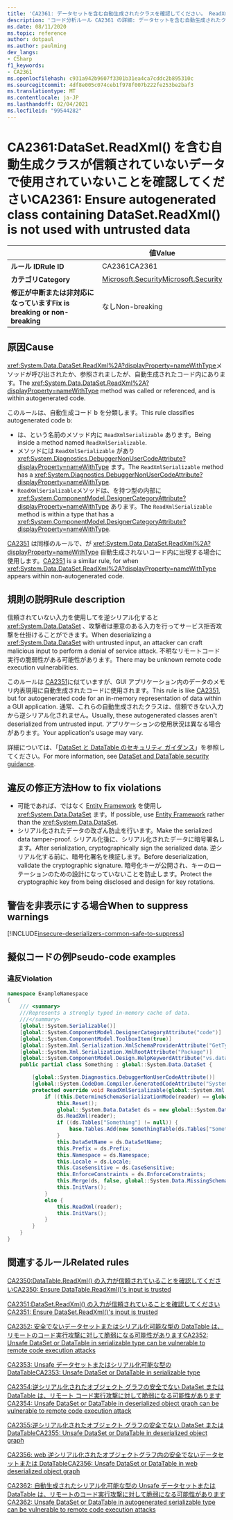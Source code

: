 ```yaml
---
title: 'CA2361: データセットを含む自動生成されたクラスを確認してください。 ReadXml () は、信頼されていないデータでは使用されません (コード分析)'
description: 'コード分析ルール CA2361 の詳細: データセットを含む自動生成されたクラスを確認します。 ReadXml () は、信頼されていないデータでは使用されません'
ms.date: 08/11/2020
ms.topic: reference
author: dotpaul
ms.author: paulming
dev_langs:
- CSharp
f1_keywords:
- CA2361
ms.openlocfilehash: c931a942b9607f3301b31ea4ca7cddc2b895310c
ms.sourcegitcommit: 4df8e005c074ceb1f978f007b222fe253be2baf3
ms.translationtype: MT
ms.contentlocale: ja-JP
ms.lasthandoff: 02/04/2021
ms.locfileid: "99544282"
---
```

# <a name="ca2361-ensure-autogenerated-class-containing-datasetreadxml-is-not-used-with-untrusted-data"></a><span data-ttu-id="abed0-103">CA2361:DataSet.ReadXml() を含む自動生成クラスが信頼されていないデータで使用されていないことを確認してください</span><span class="sxs-lookup"><span data-stu-id="abed0-103">CA2361: Ensure autogenerated class containing DataSet.ReadXml() is not used with untrusted data</span></span>

| | <span data-ttu-id="abed0-104">値</span><span class="sxs-lookup"><span data-stu-id="abed0-104">Value</span></span> |
|-|-|
| <span data-ttu-id="abed0-105">**ルール ID**</span><span class="sxs-lookup"><span data-stu-id="abed0-105">**Rule ID**</span></span> |<span data-ttu-id="abed0-106">CA2361</span><span class="sxs-lookup"><span data-stu-id="abed0-106">CA2361</span></span>|
| <span data-ttu-id="abed0-107">**カテゴリ**</span><span class="sxs-lookup"><span data-stu-id="abed0-107">**Category**</span></span> |[<span data-ttu-id="abed0-108">Microsoft.Security</span><span class="sxs-lookup"><span data-stu-id="abed0-108">Microsoft.Security</span></span>](security-warnings.md)|
| <span data-ttu-id="abed0-109">**修正が中断または非対応になっています**</span><span class="sxs-lookup"><span data-stu-id="abed0-109">**Fix is breaking or non-breaking**</span></span> |<span data-ttu-id="abed0-110">なし</span><span class="sxs-lookup"><span data-stu-id="abed0-110">Non-breaking</span></span>|

## <a name="cause"></a><span data-ttu-id="abed0-111">原因</span><span class="sxs-lookup"><span data-stu-id="abed0-111">Cause</span></span>

<span data-ttu-id="abed0-112"><xref:System.Data.DataSet.ReadXml%2A?displayProperty=nameWithType>メソッドが呼び出されたか、参照されましたが、自動生成されたコード内にあります。</span><span class="sxs-lookup"><span data-stu-id="abed0-112">The <xref:System.Data.DataSet.ReadXml%2A?displayProperty=nameWithType> method was called or referenced, and is within autogenerated code.</span></span>

<span data-ttu-id="abed0-113">このルールは、自動生成コード b を分類します。</span><span class="sxs-lookup"><span data-stu-id="abed0-113">This rule classifies autogenerated code b:</span></span>

- <span data-ttu-id="abed0-114">は、という名前のメソッド内に `ReadXmlSerializable` あります。</span><span class="sxs-lookup"><span data-stu-id="abed0-114">Being inside a method named `ReadXmlSerializable`.</span></span>
- <span data-ttu-id="abed0-115">メソッドには `ReadXmlSerializable` があり <xref:System.Diagnostics.DebuggerNonUserCodeAttribute?displayProperty=nameWithType> ます。</span><span class="sxs-lookup"><span data-stu-id="abed0-115">The `ReadXmlSerializable` method has a <xref:System.Diagnostics.DebuggerNonUserCodeAttribute?displayProperty=nameWithType>.</span></span>
- <span data-ttu-id="abed0-116">`ReadXmlSerializable`メソッドは、を持つ型の内部に <xref:System.ComponentModel.DesignerCategoryAttribute?displayProperty=nameWithType> あります。</span><span class="sxs-lookup"><span data-stu-id="abed0-116">The `ReadXmlSerializable` method is within a type that has a <xref:System.ComponentModel.DesignerCategoryAttribute?displayProperty=nameWithType>.</span></span>

<span data-ttu-id="abed0-117">[CA2351](ca2351.md) は同様のルールで、が <xref:System.Data.DataSet.ReadXml%2A?displayProperty=nameWithType> 自動生成されないコード内に出現する場合に使用します。</span><span class="sxs-lookup"><span data-stu-id="abed0-117">[CA2351](ca2351.md) is a similar rule, for when <xref:System.Data.DataSet.ReadXml%2A?displayProperty=nameWithType> appears within non-autogenerated code.</span></span>

## <a name="rule-description"></a><span data-ttu-id="abed0-118">規則の説明</span><span class="sxs-lookup"><span data-stu-id="abed0-118">Rule description</span></span>

<span data-ttu-id="abed0-119">信頼されていない入力を使用してを逆シリアル化すると <xref:System.Data.DataSet> 、攻撃者は悪意のある入力を行ってサービス拒否攻撃を仕掛けることができます。</span><span class="sxs-lookup"><span data-stu-id="abed0-119">When deserializing a <xref:System.Data.DataSet> with untrusted input, an attacker can craft malicious input to perform a denial of service attack.</span></span> <span data-ttu-id="abed0-120">不明なリモートコード実行の脆弱性がある可能性があります。</span><span class="sxs-lookup"><span data-stu-id="abed0-120">There may be unknown remote code execution vulnerabilities.</span></span>

<span data-ttu-id="abed0-121">このルールは [CA2351](ca2351.md)に似ていますが、GUI アプリケーション内のデータのメモリ内表現用に自動生成されたコードに使用されます。</span><span class="sxs-lookup"><span data-stu-id="abed0-121">This rule is like [CA2351](ca2351.md), but for autogenerated code for an in-memory representation of data within a GUI application.</span></span> <span data-ttu-id="abed0-122">通常、これらの自動生成されたクラスは、信頼できない入力から逆シリアル化されません。</span><span class="sxs-lookup"><span data-stu-id="abed0-122">Usually, these autogenerated classes aren't deserialized from untrusted input.</span></span> <span data-ttu-id="abed0-123">アプリケーションの使用状況は異なる場合があります。</span><span class="sxs-lookup"><span data-stu-id="abed0-123">Your application's usage may vary.</span></span>

<span data-ttu-id="abed0-124">詳細については、「[DataSet と DataTable のセキュリティ ガイダンス](../../../framework/data/adonet/dataset-datatable-dataview/security-guidance.md)」を参照してください。</span><span class="sxs-lookup"><span data-stu-id="abed0-124">For more information, see [DataSet and DataTable security guidance](../../../framework/data/adonet/dataset-datatable-dataview/security-guidance.md).</span></span>

## <a name="how-to-fix-violations"></a><span data-ttu-id="abed0-125">違反の修正方法</span><span class="sxs-lookup"><span data-stu-id="abed0-125">How to fix violations</span></span>

- <span data-ttu-id="abed0-126">可能であれば、ではなく [Entity Framework](/ef/) を使用し <xref:System.Data.DataSet> ます。</span><span class="sxs-lookup"><span data-stu-id="abed0-126">If possible, use [Entity Framework](/ef/) rather than the <xref:System.Data.DataSet>.</span></span>
- <span data-ttu-id="abed0-127">シリアル化されたデータの改ざん防止を行います。</span><span class="sxs-lookup"><span data-stu-id="abed0-127">Make the serialized data tamper-proof.</span></span> <span data-ttu-id="abed0-128">シリアル化後に、シリアル化されたデータに暗号署名します。</span><span class="sxs-lookup"><span data-stu-id="abed0-128">After serialization, cryptographically sign the serialized data.</span></span> <span data-ttu-id="abed0-129">逆シリアル化する前に、暗号化署名を検証します。</span><span class="sxs-lookup"><span data-stu-id="abed0-129">Before deserialization, validate the cryptographic signature.</span></span> <span data-ttu-id="abed0-130">暗号化キーが公開され、キーのローテーションのための設計になっていないことを防止します。</span><span class="sxs-lookup"><span data-stu-id="abed0-130">Protect the cryptographic key from being disclosed and design for key rotations.</span></span>

## <a name="when-to-suppress-warnings"></a><span data-ttu-id="abed0-131">警告を非表示にする場合</span><span class="sxs-lookup"><span data-stu-id="abed0-131">When to suppress warnings</span></span>

[!INCLUDE[insecure-deserializers-common-safe-to-suppress](~/includes/code-analysis/insecure-deserializers-common-safe-to-suppress.md)]

## <a name="pseudo-code-examples"></a><span data-ttu-id="abed0-132">擬似コードの例</span><span class="sxs-lookup"><span data-stu-id="abed0-132">Pseudo-code examples</span></span>

### <a name="violation"></a><span data-ttu-id="abed0-133">違反</span><span class="sxs-lookup"><span data-stu-id="abed0-133">Violation</span></span>

```csharp
namespace ExampleNamespace
{
    /// <summary>
    ///Represents a strongly typed in-memory cache of data.
    ///</summary>
    [global::System.Serializable()]
    [global::System.ComponentModel.DesignerCategoryAttribute("code")]
    [global::System.ComponentModel.ToolboxItem(true)]
    [global::System.Xml.Serialization.XmlSchemaProviderAttribute("GetTypedDataSetSchema")]
    [global::System.Xml.Serialization.XmlRootAttribute("Package")]
    [global::System.ComponentModel.Design.HelpKeywordAttribute("vs.data.DataSet")]
    public partial class Something : global::System.Data.DataSet {

        [global::System.Diagnostics.DebuggerNonUserCodeAttribute()]
        [global::System.CodeDom.Compiler.GeneratedCodeAttribute("System.Data.Design.TypedDataSetGenerator", "4.0.0.0")]
        protected override void ReadXmlSerializable(global::System.Xml.XmlReader reader) {
            if ((this.DetermineSchemaSerializationMode(reader) == global::System.Data.SchemaSerializationMode.IncludeSchema)) {
                this.Reset();
                global::System.Data.DataSet ds = new global::System.Data.DataSet();
                ds.ReadXml(reader);
                if ((ds.Tables["Something"] != null)) {
                    base.Tables.Add(new SomethingTable(ds.Tables["Something"]));
                }
                this.DataSetName = ds.DataSetName;
                this.Prefix = ds.Prefix;
                this.Namespace = ds.Namespace;
                this.Locale = ds.Locale;
                this.CaseSensitive = ds.CaseSensitive;
                this.EnforceConstraints = ds.EnforceConstraints;
                this.Merge(ds, false, global::System.Data.MissingSchemaAction.Add);
                this.InitVars();
            }
            else {
                this.ReadXml(reader);
                this.InitVars();
            }
        }
    }
}
```

## <a name="related-rules"></a><span data-ttu-id="abed0-134">関連するルール</span><span class="sxs-lookup"><span data-stu-id="abed0-134">Related rules</span></span>

[<span data-ttu-id="abed0-135">CA2350:DataTable.ReadXml() の入力が信頼されていることを確認してください</span><span class="sxs-lookup"><span data-stu-id="abed0-135">CA2350: Ensure DataTable.ReadXml()'s input is trusted</span></span>](ca2350.md)

[<span data-ttu-id="abed0-136">CA2351:DataSet.ReadXml() の入力が信頼されていることを確認してください</span><span class="sxs-lookup"><span data-stu-id="abed0-136">CA2351: Ensure DataSet.ReadXml()'s input is trusted</span></span>](ca2351.md)

[<span data-ttu-id="abed0-137">CA2352: 安全でないデータセットまたはシリアル化可能な型の DataTable は、リモートのコード実行攻撃に対して脆弱になる可能性があります</span><span class="sxs-lookup"><span data-stu-id="abed0-137">CA2352: Unsafe DataSet or DataTable in serializable type can be vulnerable to remote code execution attacks</span></span>](ca2352.md)

[<span data-ttu-id="abed0-138">CA2353: Unsafe データセットまたはシリアル化可能な型の DataTable</span><span class="sxs-lookup"><span data-stu-id="abed0-138">CA2353: Unsafe DataSet or DataTable in serializable type</span></span>](ca2353.md)

[<span data-ttu-id="abed0-139">CA2354:逆シリアル化されたオブジェクト グラフの安全でない DataSet または DataTable は、リモート コード実行攻撃に対して脆弱になる可能性があります</span><span class="sxs-lookup"><span data-stu-id="abed0-139">CA2354: Unsafe DataSet or DataTable in deserialized object graph can be vulnerable to remote code execution attack</span></span>](ca2354.md)

[<span data-ttu-id="abed0-140">CA2355:逆シリアル化されたオブジェクト グラフの安全でない DataSet または DataTable</span><span class="sxs-lookup"><span data-stu-id="abed0-140">CA2355: Unsafe DataSet or DataTable in deserialized object graph</span></span>](ca2355.md)

[<span data-ttu-id="abed0-141">CA2356: web 逆シリアル化されたオブジェクトグラフ内の安全でないデータセットまたは DataTable</span><span class="sxs-lookup"><span data-stu-id="abed0-141">CA2356: Unsafe DataSet or DataTable in web deserialized object graph</span></span>](ca2356.md)

[<span data-ttu-id="abed0-142">CA2362: 自動生成されたシリアル化可能な型の Unsafe データセットまたは DataTable は、リモートのコード実行攻撃に対して脆弱になる可能性があります</span><span class="sxs-lookup"><span data-stu-id="abed0-142">CA2362: Unsafe DataSet or DataTable in autogenerated serializable type can be vulnerable to remote code execution attacks</span></span>](ca2362.md)
